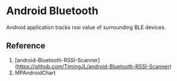 # Android Bluetooth
Android application tracks rssi value of surrounding BLE devices.

## Reference
1. [android-Bluetooth-RSSI-Scanner] (https://github.com/TimingJL/android-Bluetooth-RSSI-Scanner)
2. MPAndroidChart
